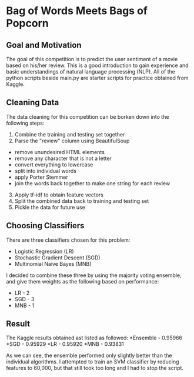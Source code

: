 # Bag of Words Meets Bags of Popcorn

## Goal and Motivation 
The goal of this competition is to predict the user sentiment of a movie based on his/her review.  This is a good introduction to gain experience and basic understandings of natural language processing (NLP).  All of the python scripts beside main.py are starter scripts for practice obtained from Kaggle.

## Cleaning Data
The data cleaning for this competition can be borken down into the following steps:

1. Combine the training and testing set together
2. Parse the "review" column using BeautifulSoup
  * remove unundesired HTML elements
  * remove any character that is not a letter
  * convert everything to lowercase
  * split into individual words
  * apply Porter Stemmer
  * join the words back together to make one string for each review
3. Apply tf-idf to obtain feature vectors
4. Split the combined data back to training and testing set
5. Pickle the data for future use

## Choosing Classifiers
There are three classifiers chosen for this problem:
  * Logistic Regression (LR)
  * Stochastic Gradient Descent (SGD)
  * Multinomial Naive Bayes (MNB)
  
I decided to combine these three by using the majority voting ensemble, and give them weights as the following based on performance:
  * LR - 2
  * SGD - 3 
  * MNB - 1

## Result
The Kaggle results obtained ast listed as followed:
  *Ensemble - 0.95966
  *SGD - 0.95929
  *LR - 0.95920
  *MNB - 0.93831

As we can see, the ensemble performed only slightly better than the individual algorithms.  I attempted to train an SVM classifier by reducing features to 60,000, but that still took too long and I had to stop the script.

